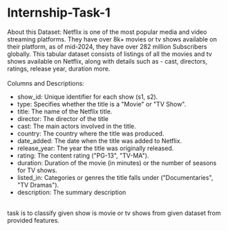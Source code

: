 # Internship-Task-1 <br>
About this Dataset: Netflix is one of the most popular media and video streaming platforms. They have over 8k+ movies or tv shows available on their platform, as of mid-2024, they have over 282 million Subscribers globally. This tabular dataset consists of listings of all the movies and tv shows available on Netflix, along with details such as - cast, directors, ratings, release year, duration more.
<br>
<br>
Columns and Descriptions:<br>
- show_id: Unique identifier for each show (s1, s2).<br>
- type: Specifies whether the title is a "Movie" or "TV Show".<br>
- title: The name of the Netflix title.<br>
- director: The director of the title<br>
- cast: The main actors involved in the title.<br>
- country: The country where the title was produced.<br>
- date_added: The date when the title was added to Netflix.<br>
- release_year: The year the title was originally released.<br>
- rating: The content rating ("PG-13", "TV-MA").<br>
- duration: Duration of the movie (in minutes) or the number of seasons for TV shows.<br>
- listed_in: Categories or genres the title falls under ("Documentaries", "TV Dramas").<br>
- description: The summary description<br>
<br>
task is to classify given show is movie or tv shows from given dataset from provided features.
